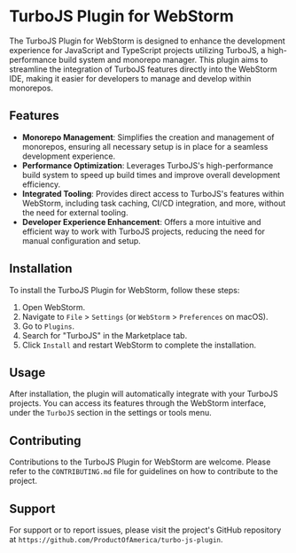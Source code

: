 # TurboJS Plugin for WebStorm

The TurboJS Plugin for WebStorm is designed to enhance the development experience for JavaScript and TypeScript projects utilizing TurboJS, a high-performance build system and monorepo manager. This plugin aims to streamline the integration of TurboJS features directly into the WebStorm IDE, making it easier for developers to manage and develop within monorepos.

## Features

- **Monorepo Management**: Simplifies the creation and management of monorepos, ensuring all necessary setup is in place for a seamless development experience.
- **Performance Optimization**: Leverages TurboJS's high-performance build system to speed up build times and improve overall development efficiency.
- **Integrated Tooling**: Provides direct access to TurboJS's features within WebStorm, including task caching, CI/CD integration, and more, without the need for external tooling.
- **Developer Experience Enhancement**: Offers a more intuitive and efficient way to work with TurboJS projects, reducing the need for manual configuration and setup.

## Installation

To install the TurboJS Plugin for WebStorm, follow these steps:

1. Open WebStorm.
2. Navigate to `File` > `Settings` (or `WebStorm` > `Preferences` on macOS).
3. Go to `Plugins`.
4. Search for "TurboJS" in the Marketplace tab.
5. Click `Install` and restart WebStorm to complete the installation.

## Usage

After installation, the plugin will automatically integrate with your TurboJS projects. You can access its features through the WebStorm interface, under the `TurboJS` section in the settings or tools menu.

## Contributing

Contributions to the TurboJS Plugin for WebStorm are welcome. Please refer to the `CONTRIBUTING.md` file for guidelines on how to contribute to the project.

## Support

For support or to report issues, please visit the project's GitHub repository at `https://github.com/ProductOfAmerica/turbo-js-plugin`.
